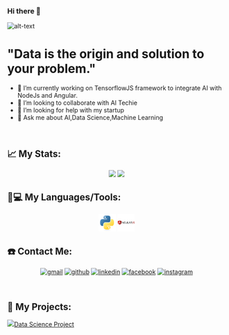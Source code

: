 ### Hi there 👋
![alt-text](https://github.com/nikhil2020/Detection_of_parking_space_DL_Project/blob/master/AI.jpg)
# **"Data is the origin and solution to your problem."**
- 🌱 I’m currently working on TensorflowJS framework to integrate AI with NodeJs and Angular.
- 👯 I’m looking to collaborate with AI Techie
- 🤔 I’m looking for help with my startup
- 💬 Ask me about AI,Data Science,Machine Learning


<p>&nbsp;</p>

## 📈 My Stats:
<p align="center">
<a href="https://github-readme-stats.vercel.app/api?username=nikhil2020&count_private=true&show_icons=true&theme=gruvbox">
  <img src="https://github-readme-stats.vercel.app/api?username=nikhil2020&count_private=true&show_icons=true&theme=vue-dark"/></a>
<a href="https://github-readme-stats.vercel.app/api/top-langs/?username=nikhil2020&layout=compact&theme=gruvbox">
  <img width = "40%"src="https://github-readme-stats.vercel.app/api/top-langs/?username=nikhil2020&layout=compact&theme=vue-dark" /></a>
  


## 👨💻 My Languages/Tools:
<div>
<p align="center">
<img src="https://github.com/devicons/devicon/blob/master/icons/python/python-original.svg" alt="Python" width="40" height="40"/> 
<img src="https://github.com/devicons/devicon/blob/master/icons/angularjs/angularjs-original-wordmark.svg" alt="AngularJS" width="40" height="40"/> 
</div>


## ☎️ Contact Me:
<p align="center">
<a href = "mailto:connectnikhil2020@gmail.com"><img src='https://img.icons8.com/color/48/000000/gmail.png' alt='gmail' height='40'></a>
<a href = https://github.com/nikhil2020><img src='https://img.icons8.com/color/2x/github--v1.png' alt='github' height='40'></a>
<a href = https://www.linkedin.com/in/nikhil-lohakare-29970a55/><img src='https://img.icons8.com/color/2x/linkedin.png' alt='linkedin' height='40'></a>
<a href = https://www.facebook.com/nikhillohakare0/><img src='https://img.icons8.com/color/2x/facebook-new.png' alt='facebook' height='40'></a>
<a href = https://www.instagram.com/nikhil_universal2020/><img src='https://cdn.icon-icons.com/icons2/1826/PNG/512/4202090instagramlogosocialsocialmedia-115598_115703.png' alt='instagram' height='40'></a>

<p>&nbsp;</p>

## 🚀 My Projects:

<a href="https://github.com/nikhil2020/Data_Science_Project/blob/master/DSCapstoneProject.ipynb">
  <img src="https://github.com/nikhil2020/Data_Science_Project/blob/master/Tableau_Data_Viz.png"/>Data Science Project</a>

<!--
**nikhil2020/nikhil2020** is a ✨ _special_ ✨ repository because its `README.md` (this file) appears on your GitHub profile.

Here are some ideas to get you started:


- 😄 Pronouns: ...
- ⚡ Fun fact: ...
